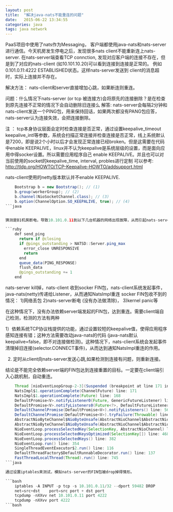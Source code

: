```yaml
---
layout: post
title:  "解决java-nats不能重连的问题"
date:   2015-06-22 13:34:55
categories: java
tags: java network
---
```

PaaS项目中使用了nats作为Messaging， 客户端都使用java-nats和nats-server进行通信。今天机房发生停电之后，发现很多nats client不能重新连上nats-server.
在nats-server端查看TCP connction, 发现对应客户端的连接不存在，但是到了对应的nats-client (如10.101.10.20)可以看到连接到连接是正常的。
例如0.101.0.11:4222 ESTABLISHED状态。这样nats-server发送到 client的消息超时，实际上连接并不存在。

解决方法： nats-client和server直接增加心跳，如果断连则重连。

问题：什么情况下nats-server (or tcp 被连接方)会将原先的连接删除？是在检查到原先连接不正常的情况下会自动删除旧连接么
解答:  nats-server会每隔2分钟和nats-client发送一个PING包，用来保持回话，如果两次都没有PANG包应答，nats-server认为连接失效，会把连接删除。

注 ： tcp本身协议层面会定时检查连接是否正常，通过设置keepalive_timeout keepalive_intl等参数，系统会扫描正常连接并检查连接是否正常，线上系统默认是7200，即是说2个小时以后才会发现正常连接已经broken。但是这需要在代码中enable KEEPALIVE，linux并不认为keepalive是系统层级的设置，而是面向应用中得socker设置。所以需要应用程序自己 enable KEEPALIVE。并且也可以对当前使用的socket的keepalive_time, interval, probles进行定制
可以参考: http://tldp.org/HOWTO/TCP-Keepalive-HOWTO/addsupport.html

nats-client使用的netty版本默认并不enable KEEPALIVE.

```java
    Bootstrap b = new Bootstrap(); // (1) 
    b.group(workerGroup); // (2)  
    b.channel(NioSocketChannel.class); // (3)  
    b.option(ChannelOption.SO_KEEPALIVE, true); // (4)  
```java


猜测是B1机房断电，导致10.101.0.11到以下几台机器的网络出现故障，从而引起nats-server将原来的连接删除。而nats-client没有引入心跳机制，并不能感应网络故障。

```ruby
    def send_ping
      return if @closing
      if @pings_outstanding > NATSD::Server.ping_max
        error_close UNRESPONSIVE
        return
      end
      queue_data(PING_RESPONSE)
      flush_data
      @pings_outstanding += 1
    end
```

nats-server kill掉，nats-client 收到socker FIN包，nats-client系统发起事件，java-nats(netty)传递给Listener，从而通知NatsImpl重连
socker FIN包收不到的情况： 1)网络丢包 2)nats-server断电 (没有办法做清除)， 3)kernel panic等

在这种情况下，没有办法依赖server端发起的FIN包，达到重连。需要client端自己检测，检测的方法有两种

1）依赖系统TCP协议栈提供的功能，通过设置较短的keepalive值，使得应用程序感知连接有错；这种方法需要改动java-nats的代码 (java-nats默认keepalive=false，即不对连接做检测)。这种情况下，nats-client系统会发起事件清理掉旧连接(selector.CONNECT事件)，从而达到通知NatsImpl重连的作用。

2)  定时从client向nats-server发送心跳,如果检测到连接有问题，则重新连接。

结论是不能完全依赖server端的FIN包达到连接重置的目标。一定要在client端引入心跳机制，自动重连。

```java
    Thread [nioEventLoopGroup-2-3](Suspended (breakpoint at line 171 in NatsImpl$1))    
    NatsImpl$1.operationComplete(ChannelFuture) line: 171    
    NatsImpl$1.operationComplete(Future) line: 168    
    DefaultPromise<V>.notifyListener0(Future, GenericFutureListener) line: 680    
    DefaultPromise<V>.notifyListeners0(Future<?>, DefaultFutureListeners) line: 603    
    DefaultChannelPromise(DefaultPromise<V>).notifyListeners() line: 563    
    DefaultChannelPromise(DefaultPromise<V>).tryFailure(Throwable) line: 424    
    AbstractNioByteChannel$NioByteUnsafe(AbstractNioChannel$AbstractNioUnsafe).fulfillConnectPromise(ChannelPromise, Throwable) line: 268    
    AbstractNioByteChannel$NioByteUnsafe(AbstractNioChannel$AbstractNioUnsafe).finishConnect() line: 284    
    NioEventLoop.processSelectedKey(SelectionKey, AbstractNioChannel) line: 528    
    NioEventLoop.processSelectedKeysOptimized(SelectionKey[]) line: 468    
    NioEventLoop.processSelectedKeys() line: 382    
    NioEventLoop.run() line: 354    
    SingleThreadEventExecutor$2.run() line: 116    
    DefaultThreadFactory$DefaultRunnableDecorator.run() line: 137    
    FastThreadLocalThread(Thread).run() line: 745    
```java

通过设置iptables来测试，模拟nats-server的FIN包被drop掉得情形。

```bash
    iptables -A INPUT -p tcp -s 10.101.0.11/32 --dport 59482 DROP
    net=src+dst    port=src port + dst port
    tcpdump -nXXvv net 10.101.0.11 port 4222
    tcpdump -nXXvv port 4222
```bash

